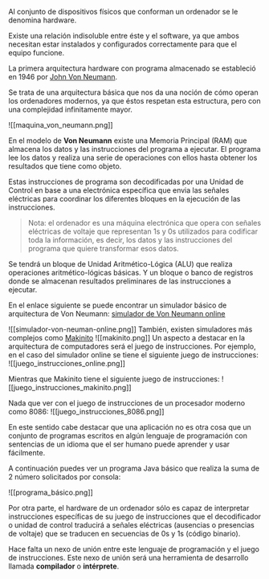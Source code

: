 Al conjunto de dispositivos físicos que conforman un ordenador se le denomina hardware. 

Existe una relación indisoluble entre éste y el software, ya que ambos necesitan estar instalados y configurados correctamente para que el equipo funcione.

La primera arquitectura hardware con programa almacenado se estableció en 1946 por [John Von Neumann](https://es.wikipedia.org/wiki/John_von_Neumann). 

Se trata de una arquitectura básica que nos da una noción de cómo operan los ordenadores modernos, ya que éstos respetan esta estructura, pero con una complejidad infinitamente mayor.

![[maquina_von_neumann.png]]

En el modelo de **Von Neumann** existe una Memoria Principal (RAM) que almacena los datos y las instrucciones del programa a ejecutar.  El programa lee los datos y realiza una serie de operaciones con ellos hasta obtener los resultados que tiene como objeto.

Estas instrucciones de programa son decodificadas por una Unidad de Control  en base a una electrónica específica que envia las señales eléctricas para coordinar los diferentes bloques  en la ejecución de las instrucciones. 

> Nota: el ordenador es una máquina electrónica que opera con señales eléctricas de voltaje que representan 1s y 0s utilizados para codificar toda la información, es decir, los datos y las instrucciones del programa que quiere transformar esos datos.

Se tendrá un bloque de Unidad Aritmético-Lógica (ALU) que realiza operaciones aritmético-lógicas básicas. Y un bloque o banco de registros donde se almacenan resultados preliminares de las instrucciones a ejecutar.

En el enlace siguiente se puede encontrar un simulador básico de arquitectura de Von Neumann: [simulador de Von Neumann online](https://vnmsim.c2r0b.ovh/en-us)

![[simulador-von-neuman-online.png]]
También, existen simuladores más complejos como [Makinito](https://asir-fuw.github.io/Makinito/) 
![[makinito.png]]
Un aspecto a destacar en la arquitectura de computadores será el juego de instrucciones. Por ejemplo, en el caso del simulador online se tiene el siguiente juego de instrucciones:
![[juego_instrucciones_online.png]]

Mientras que Makinito tiene el siguiente juego de instrucciones:
![[juego_instrucciones_makinito.png]]

Nada que ver con el juego de instrucciones de un procesador moderno como 8086:
![[juego_instrucciones_8086.png]]

En este sentido cabe destacar que una aplicación no es otra cosa que un conjunto de programas escritos en algún lenguaje de programación con sentencias de un idioma que el ser humano puede aprender y usar fácilmente. 

A continuación puedes ver un programa Java básico que realiza la suma de 2 número solicitados por consola:

![[programa_básico.png]]

Por otra parte, el hardware de un ordenador sólo es capaz de interpretar instrucciones específicas de su juego de instrucciones que el decodificador o unidad de control traducirá a señales eléctricas (ausencias o presencias de voltaje) que se traducen en secuencias de 0s y 1s (código binario). 

Hace falta un nexo de unión entre este lenguaje de programación y el juego de instrucciones. Este nexo de unión será una herramienta de desarrollo llamada **compilador** o **intérprete**.